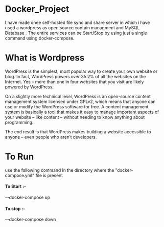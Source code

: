 
# Docker_Project

I have made onee self-hosted file sync and share server in which i have used a wordpress as open source contain managment and MySQL  Database . 
The entire services can be Start/Stop by using just a single command using docker-compose.

# What is Wordpress 

WordPress is the simplest, most popular way to create your own website or blog. In fact, WordPress powers over 35.2% of all the websites on the 
Internet. Yes – more than one in four websites that you visit are likely powered by WordPress.

On a slightly more technical level, WordPress is an open-source content management system licensed under GPLv2, which means that anyone can
use or modify the WordPress software for free. A content management system is basically a tool that makes it easy to manage important aspects
of your website – like content – without needing to know anything about programming.

The end result is that WordPress makes building a website accessible to anyone – even people who aren’t developers.

# To Run

use the following command in the directory where the "docker-compose.yml" file is present

#### To Start :-
--docker-compose up

#### To stop :- 

--docker-compose down 
